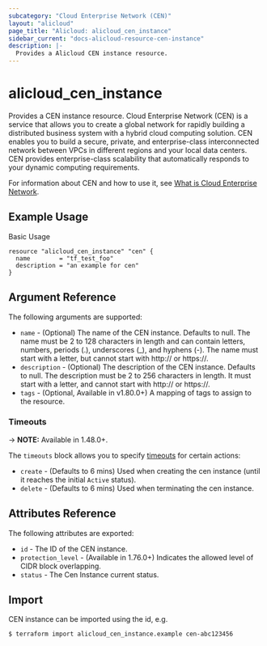 ```yaml
---
subcategory: "Cloud Enterprise Network (CEN)"
layout: "alicloud"
page_title: "Alicloud: alicloud_cen_instance"
sidebar_current: "docs-alicloud-resource-cen-instance"
description: |-
  Provides a Alicloud CEN instance resource.
---
```


# alicloud\_cen_instance

Provides a CEN instance resource. Cloud Enterprise Network (CEN) is a service that allows you to create a global network for rapidly building a distributed business system with a hybrid cloud computing solution. CEN enables you to build a secure, private, and enterprise-class interconnected network between VPCs in different regions and your local data centers. CEN provides enterprise-class scalability that automatically responds to your dynamic computing requirements.

For information about CEN and how to use it, see [What is Cloud Enterprise Network](https://www.alibabacloud.com/help/doc-detail/59870.htm).

## Example Usage

Basic Usage

```
resource "alicloud_cen_instance" "cen" {
  name        = "tf_test_foo"
  description = "an example for cen"
}
```
## Argument Reference

The following arguments are supported:

* `name` - (Optional) The name of the CEN instance. Defaults to null. The name must be 2 to 128 characters in length and can contain letters, numbers, periods (.), underscores (_), and hyphens (-). The name must start with a letter, but cannot start with http:// or https://.
* `description` - (Optional) The description of the CEN instance. Defaults to null. The description must be 2 to 256 characters in length. It must start with a letter, and cannot start with http:// or https://.
* `tags` - (Optional, Available in v1.80.0+) A mapping of tags to assign to the resource.

### Timeouts

-> **NOTE:** Available in 1.48.0+.

The `timeouts` block allows you to specify [timeouts](https://www.terraform.io/docs/configuration-0-11/resources.html#timeouts) for certain actions:

* `create` - (Defaults to 6 mins) Used when creating the cen instance (until it reaches the initial `Active` status). 
* `delete` - (Defaults to 6 mins) Used when terminating the cen instance. 

## Attributes Reference

The following attributes are exported:

* `id` - The ID of the CEN instance.
* `protection_level` - (Available in 1.76.0+) Indicates the allowed level of CIDR block overlapping.
* `status` - The Cen Instance current status.

## Import

CEN instance can be imported using the id, e.g.

```
$ terraform import alicloud_cen_instance.example cen-abc123456
```

